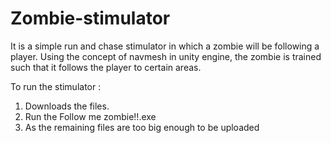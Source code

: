 # Zombie-stimulator

It is a simple run and chase stimulator in which a zombie will be following a player. Using the concept of navmesh in unity engine, the zombie is trained such that it follows the player to certain areas. 

To run the stimulator : 
1. Downloads the files.
2. Run the Follow me zombie!!.exe
3. As the remaining files are too big enough to be uploaded
